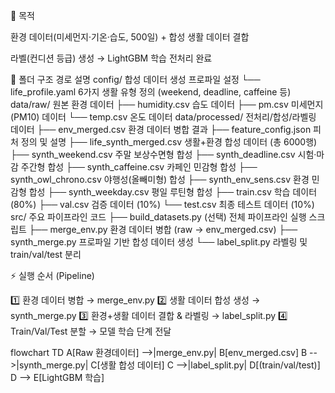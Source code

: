 🎯 목적

환경 데이터(미세먼지·기온·습도, 500일) + 합성 생활 데이터 결합

라벨(컨디션 등급) 생성 → LightGBM 학습 전처리 완료

📂 폴더 구조
경로	설명
config/	합성 데이터 생성 프로파일 설정
└── life_profile.yaml	6가지 생활 유형 정의 (weekend, deadline, caffeine 등)
data/raw/	원본 환경 데이터
├── humidity.csv	습도 데이터
├── pm.csv	미세먼지(PM10) 데이터
└── temp.csv	온도 데이터
data/processed/	전처리/합성/라벨링 데이터
├── env_merged.csv	환경 데이터 병합 결과
├── feature_config.json	피처 정의 및 설명
├── life_synth_merged.csv	생활+환경 합성 데이터 (총 6000행)
├── synth_weekend.csv	주말 보상수면형 합성
├── synth_deadline.csv	시험·마감 주간형 합성
├── synth_caffeine.csv	카페인 민감형 합성
├── synth_owl_chrono.csv	야행성(올빼미형) 합성
├── synth_env_sens.csv	환경 민감형 합성
├── synth_weekday.csv	평일 루틴형 합성
├── train.csv	학습 데이터 (80%)
├── val.csv	검증 데이터 (10%)
└── test.csv	최종 테스트 데이터 (10%)
src/	주요 파이프라인 코드
├── build_datasets.py	(선택) 전체 파이프라인 실행 스크립트
├── merge_env.py	환경 데이터 병합 (raw → env_merged.csv)
├── synth_merge.py	프로파일 기반 합성 데이터 생성
└── label_split.py	라벨링 및 train/val/test 분리


⚡ 실행 순서 (Pipeline)

1️⃣ 환경 데이터 병합 → merge_env.py
2️⃣ 생활 데이터 합성 생성 → synth_merge.py
3️⃣ 환경+생활 데이터 결합 & 라벨링 → label_split.py
4️⃣ Train/Val/Test 분할 → 모델 학습 단계 전달

flowchart TD
    A[Raw 환경데이터] -->|merge_env.py| B[env_merged.csv]
    B -->|synth_merge.py| C[생활 합성 데이터]
    C -->|label_split.py| D[(train/val/test)]
    D --> E[LightGBM 학습]
